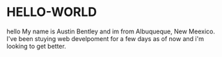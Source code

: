 # HELLO-WORLD
hello
My name is Austin Bentley and im from Albuqueque, New Meexico. I've been stuying web develpoment for a few days as of now and i'm looking to get better. 

